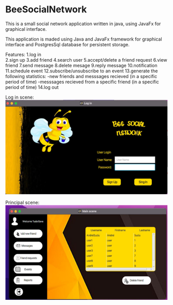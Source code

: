 # BeeSocialNetwork
This is a small social network application written in java, using JavaFx for  graphical interface.

This application is maded using Java and JavaFx framework for graphical interface and PostgresSql database for persistent storage.

Features:
  1.log in </br>
  2.sign up
  3.add friend
  4.search user
  5.accept/delete a friend request
  6.view friend
  7.send message
  8.delete mesage
  9.reply message
  10.notification
  11.schedule event
  12.subscribe/unsubscribe to an event
  13.generate the following statistics:
        -new friends and messsages recieved (in a specific period of time)
        -messsages recieved from a specific friend (in a specific period of time)
  14.log out

Log in scene:
![image](https://github.com/AndreiSuciu4/BeeSocialNetwork/blob/master/images/LogIn.png)

Principal scene:
![image](https://github.com/AndreiSuciu4/BeeSocialNetwork/blob/master/images/Untitled.png)
